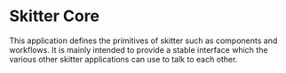 # Skitter Core

This application defines the primitives of skitter such as components and workflows.
It is mainly intended to provide a stable interface which the various other skitter applications can use to talk to each other.
